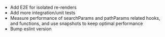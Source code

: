 <!-- TODO start -->
- Add E2E for isolated re-renders
- Add more integration/unit tests
- Measure performance of searchParams and pathParams related hooks, and functions, and use snapshots to keep optimal performance
- Bump eslint version
<!-- TODO end -->

<!-- 
  This file is in the "._" directory, so that we can have it at the top of directory tree.

  We can Add todo list between TODO start and TODO end like:
  - todo 1
  - todo 2

  We should never remove `TODO start` and `TODO end` comments so that pre-push
  hook can inform about left todos.
-->
